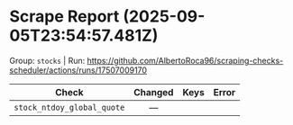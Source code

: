 # Scrape Report (2025-09-05T23:54:57.481Z)

Group: `stocks`  |  Run: https://github.com/AlbertoRoca96/scraping-checks-scheduler/actions/runs/17507009170

| Check | Changed | Keys | Error |
|---|:---:|:--|:--|
| `stock_ntdoy_global_quote` | — |  |  |
